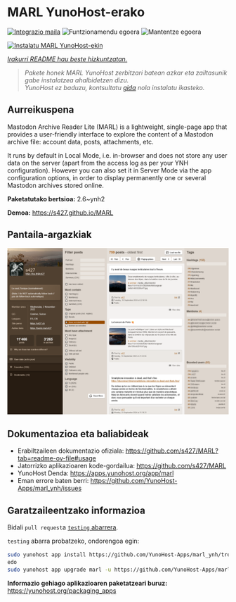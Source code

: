 <!--
Ohart ongi: README hau automatikoki sortu da <https://github.com/YunoHost/apps/tree/master/tools/readme_generator>ri esker
EZ editatu eskuz.
-->

# MARL YunoHost-erako

[![Integrazio maila](https://apps.yunohost.org/badge/integration/marl)](https://ci-apps.yunohost.org/ci/apps/marl/)
![Funtzionamendu egoera](https://apps.yunohost.org/badge/state/marl)
![Mantentze egoera](https://apps.yunohost.org/badge/maintained/marl)

[![Instalatu MARL YunoHost-ekin](https://install-app.yunohost.org/install-with-yunohost.svg)](https://install-app.yunohost.org/?app=marl)

*[Irakurri README hau beste hizkuntzatan.](./ALL_README.md)*

> *Pakete honek MARL YunoHost zerbitzari batean azkar eta zailtasunik gabe instalatzea ahalbidetzen dizu.*  
> *YunoHost ez baduzu, kontsultatu [gida](https://yunohost.org/install) nola instalatu ikasteko.*

## Aurreikuspena

Mastodon Archive Reader Lite (MARL) is a lightweight, single-page app that provides a user-friendly interface to explore the content of a Mastodon archive file: account data, posts, attachments, etc.

It runs by default in Local Mode, i.e. in-browser and does not store any user data on the server (apart from the access log as per your YNH configuration).
However you can also set it in Server Mode via the app configuration options, in order to display permanently one or several Mastodon archives stored online.


**Paketatutako bertsioa:** 2.6~ynh2

**Demoa:** <https://s427.github.io/MARL>

## Pantaila-argazkiak

![MARL(r)en pantaila-argazkia](./doc/screenshots/marl_ynh.png)

## Dokumentazioa eta baliabideak

- Erabiltzaileen dokumentazio ofiziala: <https://github.com/s427/MARL?tab=readme-ov-file#usage>
- Jatorrizko aplikazioaren kode-gordailua: <https://github.com/s427/MARL>
- YunoHost Denda: <https://apps.yunohost.org/app/marl>
- Eman errore baten berri: <https://github.com/YunoHost-Apps/marl_ynh/issues>

## Garatzaileentzako informazioa

Bidali `pull request`a [`testing` abarrera](https://github.com/YunoHost-Apps/marl_ynh/tree/testing).

`testing` abarra probatzeko, ondorengoa egin:

```bash
sudo yunohost app install https://github.com/YunoHost-Apps/marl_ynh/tree/testing --debug
edo
sudo yunohost app upgrade marl -u https://github.com/YunoHost-Apps/marl_ynh/tree/testing --debug
```

**Informazio gehiago aplikazioaren paketatzeari buruz:** <https://yunohost.org/packaging_apps>
